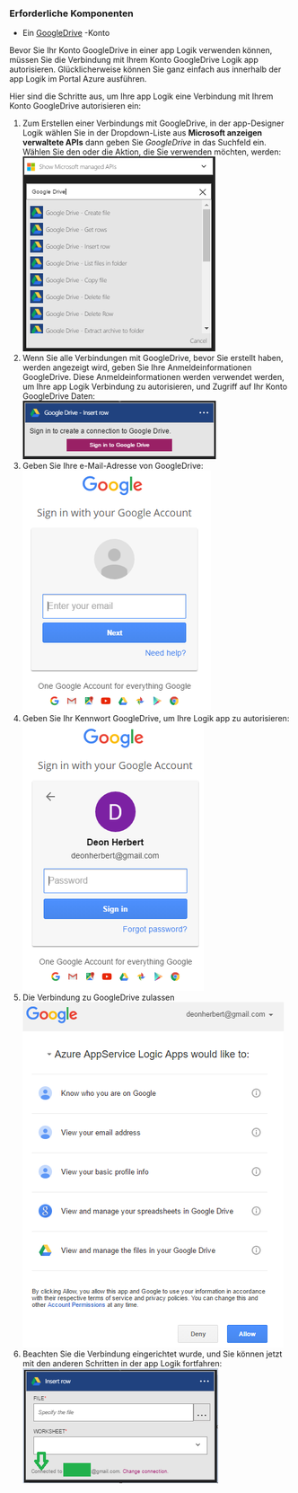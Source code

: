 ### <a name="prerequisites"></a>Erforderliche Komponenten

- Ein [GoogleDrive](https://www.google.com/drive/) -Konto  


Bevor Sie Ihr Konto GoogleDrive in einer app Logik verwenden können, müssen Sie die Verbindung mit Ihrem Konto GoogleDrive Logik app autorisieren. Glücklicherweise können Sie ganz einfach aus innerhalb der app Logik im Portal Azure ausführen.  

Hier sind die Schritte aus, um Ihre app Logik eine Verbindung mit Ihrem Konto GoogleDrive autorisieren ein:  
1. Zum Erstellen einer Verbindungs mit GoogleDrive, in der app-Designer Logik wählen Sie in der Dropdown-Liste aus **Microsoft anzeigen verwaltete APIs** dann geben Sie *GoogleDrive* in das Suchfeld ein. Wählen Sie den oder die Aktion, die Sie verwenden möchten, werden:  
![Schritt beim Erstellen eines GoogleDrive Verbindung](./media/connectors-create-api-googledrive/googledrive-1.png)  
2. Wenn Sie alle Verbindungen mit GoogleDrive, bevor Sie erstellt haben, werden angezeigt wird, geben Sie Ihre Anmeldeinformationen GoogleDrive. Diese Anmeldeinformationen werden verwendet werden, um Ihre app Logik Verbindung zu autorisieren, und Zugriff auf Ihr Konto GoogleDrive Daten:  
![Schritt beim Erstellen eines GoogleDrive Verbindung](./media/connectors-create-api-googledrive/googledrive-2.png)  
3. Geben Sie Ihre e-Mail-Adresse von GoogleDrive:  
 ![Schritt beim Erstellen eines GoogleDrive Verbindung](./media/connectors-create-api-googledrive/googledrive-3.png)  
4. Geben Sie Ihr Kennwort GoogleDrive, um Ihre Logik app zu autorisieren:  
![Schritt beim Erstellen eines GoogleDrive Verbindung](./media/connectors-create-api-googledrive/googledrive-4.png)
5. Die Verbindung zu GoogleDrive zulassen  
![Schritt beim Erstellen eines GoogleDrive Verbindung](./media/connectors-create-api-googledrive/googledrive-5.png)  
6. Beachten Sie die Verbindung eingerichtet wurde, und Sie können jetzt mit den anderen Schritten in der app Logik fortfahren:  
![Schritt beim Erstellen eines GoogleDrive Verbindung](./media/connectors-create-api-googledrive/googledrive-6.png)  

